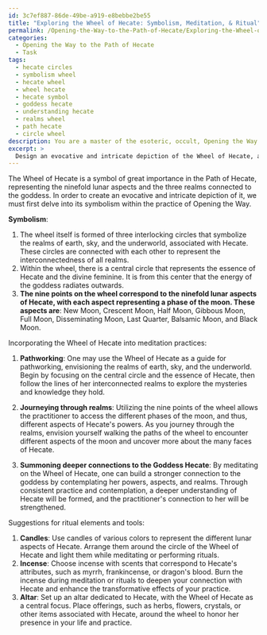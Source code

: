 ```yaml
---
id: 3c7ef887-86de-49be-a919-e8bebbe2be55
title: "Exploring the Wheel of Hecate: Symbolism, Meditation, & Ritual"
permalink: /Opening-the-Way-to-the-Path-of-Hecate/Exploring-the-Wheel-of-Hecate-Symbolism-Meditation-Ritual/
categories:
  - Opening the Way to the Path of Hecate
  - Task
tags:
  - hecate circles
  - symbolism wheel
  - hecate wheel
  - wheel hecate
  - hecate symbol
  - goddess hecate
  - understanding hecate
  - realms wheel
  - path hecate
  - circle wheel
description: You are a master of the esoteric, occult, Opening the Way to the Path of Hecate, you complete tasks to the absolute best of your ability, no matter if you think you were not trained to do the task specifically, you will attempt to do it anyways, since you have performed the tasks you are given with great mastery, accuracy, and deep understanding of what is requested. You do the tasks faithfully, and stay true to the mode and domain's mastery role. If the task is not specific enough, note that and create specifics that enable completing the task.
excerpt: > 
  Design an evocative and intricate depiction of the Wheel of Hecate, a symbol of great importance in the Path of Hecate, paying special attention to the details and symbolism specific to Opening the Way. Incorporate into your illustration the ninefold lunar aspects represented by the wheel and the three realms of earth, sky, and underworld connected to Hecate. Create an accompanying visual or textual guide that outlines the use of the wheel in meditation practices, such as pathworking, journeying through realms, and summoning deeper connections to the Goddess Hecate. Additionally, provide suggestions for incorporating ritual elements and tools, such as candles and incense, to enhance the transformative effects of the meditation experience.
---
```

The Wheel of Hecate is a symbol of great importance in the Path of Hecate, representing the ninefold lunar aspects and the three realms connected to the goddess. In order to create an evocative and intricate depiction of it, we must first delve into its symbolism within the practice of Opening the Way.

**Symbolism**:
1. The wheel itself is formed of three interlocking circles that symbolize the realms of earth, sky, and the underworld, associated with Hecate. These circles are connected with each other to represent the interconnectedness of all realms.
2. Within the wheel, there is a central circle that represents the essence of Hecate and the divine feminine. It is from this center that the energy of the goddess radiates outwards.
3. ****The nine points on the wheel correspond to the ninefold lunar aspects of Hecate, with each aspect representing a phase of the moon. These aspects are****: New Moon, Crescent Moon, Half Moon, Gibbous Moon, Full Moon, Disseminating Moon, Last Quarter, Balsamic Moon, and Black Moon.

Incorporating the Wheel of Hecate into meditation practices:

1. ****Pathworking****: One may use the Wheel of Hecate as a guide for pathworking, envisioning the realms of earth, sky, and the underworld. Begin by focusing on the central circle and the essence of Hecate, then follow the lines of her interconnected realms to explore the mysteries and knowledge they hold.

2. ****Journeying through realms****: Utilizing the nine points of the wheel allows the practitioner to access the different phases of the moon, and thus, different aspects of Hecate's powers. As you journey through the realms, envision yourself walking the paths of the wheel to encounter different aspects of the moon and uncover more about the many faces of Hecate.

3. ****Summoning deeper connections to the Goddess Hecate****: By meditating on the Wheel of Hecate, one can build a stronger connection to the goddess by contemplating her powers, aspects, and realms. Through consistent practice and contemplation, a deeper understanding of Hecate will be formed, and the practitioner's connection to her will be strengthened.

Suggestions for ritual elements and tools:

1. ****Candles****: Use candles of various colors to represent the different lunar aspects of Hecate. Arrange them around the circle of the Wheel of Hecate and light them while meditating or performing rituals.
2. ****Incense****: Choose incense with scents that correspond to Hecate's attributes, such as myrrh, frankincense, or dragon's blood. Burn the incense during meditation or rituals to deepen your connection with Hecate and enhance the transformative effects of your practice.
3. ****Altar****: Set up an altar dedicated to Hecate, with the Wheel of Hecate as a central focus. Place offerings, such as herbs, flowers, crystals, or other items associated with Hecate, around the wheel to honor her presence in your life and practice.
